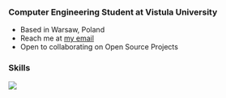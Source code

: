 <h3 align="left">
<b> Computer Engineering Student at Vistula University </b>
  <br/>
</h3>

* Based in Warsaw, Poland
  <br>
* Reach me at [my email](https://mail.google.com/mail/u/0/#inbox?compose=DmwnWrRmTpDsKZZQkHGdlKtZVdpVmvQcxzgqJmkJtqKnWpjxgZdsQVknlJrRJNJXzGVzLnKxzqXG)
  <br>
* Open to collaborating on Open Source Projects
  <br>

<h3 align="left">
  <b> Skills </b>
</h3>

<p align="left">
  <a href="https://skillicons.dev">
    <img src="https://skillicons.dev/icons?i=java,cpp,python,spring,postgres,aws,docker&perline=9" />
  </a>
</p>
